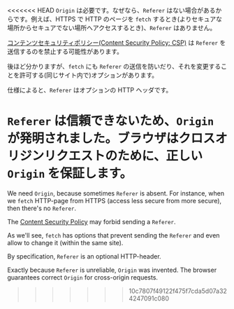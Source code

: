 <<<<<<< HEAD
`Origin` は必要です。なぜなら、`Referer` はない場合があるからです。例えば、HTTPS で HTTP のページを `fetch` するとき(よりセキュアな場所からセキュアでない場所へアクセスするとき)、`Referer` はありません。

[コンテンツセキュリティポリシー(Content Security Policy: CSP)](http://en.wikipedia.org/wiki/Content_Security_Policy) は `Referer` を送信するのを禁止する可能性があります。

後ほど分かりますが、`fetch` にも `Referer` の送信を防いだり、それを変更することを許可する(同じサイト内で)オプションがあります。

仕様によると、`Referer` はオプションの HTTP ヘッダです。

`Referer` は信頼できないため、`Origin` が発明されました。ブラウザはクロスオリジンリクエストのために、正しい `Origin` を保証します。
=======
We need `Origin`, because sometimes `Referer` is absent. For instance, when we `fetch` HTTP-page from HTTPS (access less secure from more secure), then there's no `Referer`.

The [Content Security Policy](http://en.wikipedia.org/wiki/Content_Security_Policy) may forbid sending a `Referer`.

As we'll see, `fetch` has options that prevent sending the `Referer` and even allow to change it (within the same site).

By specification, `Referer` is an optional HTTP-header.

Exactly because `Referer` is unreliable, `Origin` was invented. The browser guarantees correct `Origin` for cross-origin requests.
>>>>>>> 10c7807f49122f475f7cda5d07a324247091c080
